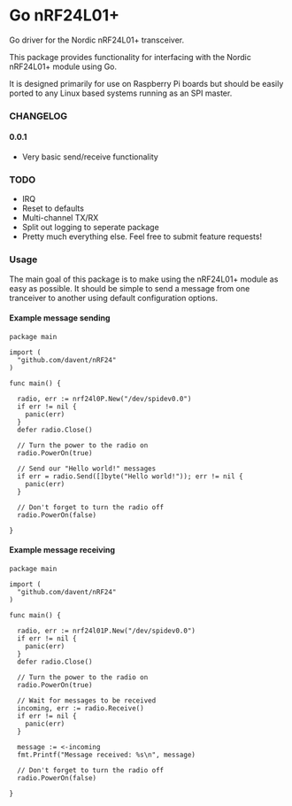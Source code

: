 # Go nRF24L01+
Go driver for the Nordic nRF24L01+ transceiver.

This package provides functionality for interfacing with the Nordic nRF24L01+ module using Go.

It is designed primarily for use on Raspberry Pi boards but should be easily ported to any Linux based systems running as an SPI master.

### CHANGELOG
#### 0.0.1
- Very basic send/receive functionality

### TODO
- IRQ
- Reset to defaults
- Multi-channel TX/RX
- Split out logging to seperate package
- Pretty much everything else. Feel free to submit feature requests!

### Usage
The main goal of this package is to make using the nRF24L01+ module as easy as possible. It should be simple to send a message from one tranceiver to another using default configuration options.

#### Example message sending
```
package main

import (
  "github.com/davent/nRF24"
)

func main() {

  radio, err := nrf24l0P.New("/dev/spidev0.0")
  if err != nil {
    panic(err)
  }
  defer radio.Close()

  // Turn the power to the radio on
  radio.PowerOn(true)

  // Send our "Hello world!" messages
  if err = radio.Send([]byte("Hello world!")); err != nil {
    panic(err)
  }

  // Don't forget to turn the radio off
  radio.PowerOn(false)

}
```

#### Example message receiving
```
package main

import (
  "github.com/davent/nRF24"
)

func main() {

  radio, err := nrf24l01P.New("/dev/spidev0.0")
  if err != nil {
    panic(err)
  }
  defer radio.Close()

  // Turn the power to the radio on
  radio.PowerOn(true)

  // Wait for messages to be received
  incoming, err := radio.Receive()
  if err != nil {
    panic(err)
  }

  message := <-incoming
  fmt.Printf("Message received: %s\n", message)

  // Don't forget to turn the radio off
  radio.PowerOn(false)

}
```
